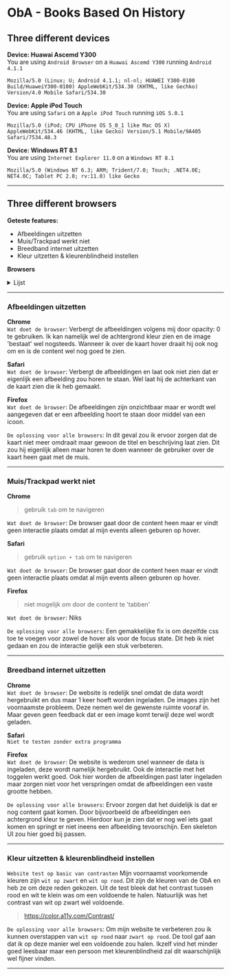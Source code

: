 # ObA - Books Based On History

## Three different devices
**Device: Huawai Ascemd Y300**  
You are using `Android Browser` on a `Huawai Ascemd Y300` running `Android 4.1.1`

`Mozilla/5.0 (Linux; U; Android 4.1.1; nl-nl; HUAWEI Y300-0100 Build/HuaweiY300-0100) AppleWebKit/534.30 (KHTML, like Gechko) Version/4.0 Mobile Safari/534.30`

**Device: Apple iPod Touch**  
You are using `Safari` on a `Apple iPod Touch` running `iOS 5.0.1`

`Mozilla/5.0 (iPod; CPU iPhone OS 5_0_1 like Mac OS X) AppleWebKit/534.46 (KHTML, like Gecko) Version/5.1 Mobile/9A405 Safari/7534.48.3`

**Device: Windows RT 8.1**  
You are using `Internet Explorer 11.0` on a `Windows RT 8.1`

`Mozilla/5.0 (Windows NT 6.3; ARM; Trident/7.0; Touch; .NET4.0E; NET4.0C; Tablet PC 2.0; rv:11.0) like Gecko`

<hr>

## Three different browsers 


**Geteste features:**
* Afbeeldingen uitzetten
* Muis/Trackpad werkt niet
* Breedband internet uitzetten
* Kleur uitzetten & kleurenblindheid instellen

**Browsers**
<details><summary>Lijst</summary>

**Browser: Chrome**  
You are using `Chrome 80` on `macOS Catalina 10.15`  

`Mozilla/5.0 (Macintosh; Intel Mac OS X 10_15_3) AppleWebKit/537.36 (KHTML, like Gecko) Chrome/80.0.3987.132 Safari/537.36`

**Browser: Safari**  
You are using `Safari 13.0.5` on `macOS Catalina 10.15`

`Mozilla/5.0 (Macintosh; Intel Mac OS X 10_15_3) AppleWebKit/605.1.15 (KHTML, like Gecko) Version/13.0.5 Safari/605.1.15`

**Browser: Firefox**  
You are using `Firefox 74.0` on `macOS Catalina 10.15`

`Mozilla/5.0 (Macintosh; Intel Mac OS X 10.15; rv:74.0) Gecko/20100101 Firefox/74.0`

</details>

<hr>

### Afbeeldingen uitzetten
**Chrome**  
`Wat doet de browser`:
Verbergt de afbeeldingen volgens mij door opacity: 0 te gebruiken. Ik kan namelijk wel de achtergrond kleur zien en de image 'bestaat' wel nogsteeds. Wanneer ik over de kaart hover draait hij ook nog om en is de content wel nog goed te zien.

**Safari**  
`Wat doet de browser`:
Verbergt de afbeeldingen en laat ook niet zien dat er eigenlijk een afbeelding zou horen te staan. Wel laat hij de achterkant van de kaart zien die ik heb gemaakt.

**Firefox**  
`Wat doet de browser`:
De afbeeldingen zijn onzichtbaar maar er wordt wel aangegeven dat er een afbeelding hoort te staan door middel van een icoon.

`De oplossing voor alle browsers`:
In dit geval zou ik ervoor zorgen dat de kaart niet meer omdraait maar gewoon de titel en beschrijving laat zien. Dit zou hij eigenlijk alleen maar horen te doen wanneer de gebruiker over de kaart heen gaat met de muis.

<hr>

### Muis/Trackpad werkt niet

**Chrome**  
> gebruik `tab` om te navigeren 

`Wat doet de browser`:
De browser gaat door de content heen maar er vindt geen interactie plaats omdat al mijn events alleen geburen op hover.

**Safari**  
> gebruik `option + tab` om te navigeren 

`Wat doet de browser`:
De browser gaat door de content heen maar er vindt geen interactie plaats omdat al mijn events alleen geburen op hover.

**Firefox**  
> niet mogelijk om door de content te 'tabben'

`Wat doet de browser`:
Niks

`De oplossing voor alle browsers`:
Een gemakkelijke fix is om dezelfde css toe te voegen voor zowel de hover als voor de focus state. Dit heb ik niet gedaan en zou de interactie gelijk een stuk verbeteren.

<hr>

### Breedband internet uitzetten

**Chrome**  
`Wat doet de browser`:
De website is redelijk snel omdat de data wordt hergebruikt en dus maar 1 keer hoeft worden ingeladen. De images zijn het voornaamste probleem. Deze nemen wel de gewenste ruimte vooraf in. Maar geven geen feedback dat er een image komt terwijl deze wel wordt geladen.

**Safari**  
`Niet te testen zonder extra programma`


**Firefox**  
`Wat doet de browser`:
De website is wederom snel wanneer de data is ingeladen, deze wordt namelijk hergebruikt. Ook de interactie met het toggelen werkt goed. Ook hier worden de afbeeldingen past later ingeladen maar zorgen niet voor het verspringen omdat de afbeeldingen een vaste grootte hebben. 

`De oplossing voor alle browsers`:
Ervoor zorgen dat het duidelijk is dat er nog content gaat komen. Door bijvoorbeeld de afbeeldingen een achtergrond kleur te geven. Hierdoor kun je zien dat er nog wel iets gaat komen en springt er niet ineens een afbeelding tevoorschijn. Een skeleton UI zou hier goed bij passen.

<hr>

### Kleur uitzetten & kleurenblindheid instellen
`Website test op basic van contrasten`
Mijn voornaamst voorkomende kleuren zijn `wit op zwart` en `wit op rood`. Dit zijn de kleuren van de ObA en heb ze om deze reden gekozen. Uit de test bleek dat het contrast tussen rood en wit te klein was om een voldoende te halen. Natuurlijk was het contrast van wit op zwart wél voldoende.

> https://color.a11y.com/Contrast/

`De oplossing voor alle browsers`:
Om mijn website te verbeteren zou ik kunnen overstappen van `wit op rood` naar `zwart op rood`. De tool gaf aan dat ik op deze manier wel een voldoende zou halen. Ikzelf vind het minder goed leesbaar maar een persoon met kleurenblindheid zal dit waarschijnlijk wel fijner vinden.

<hr>



